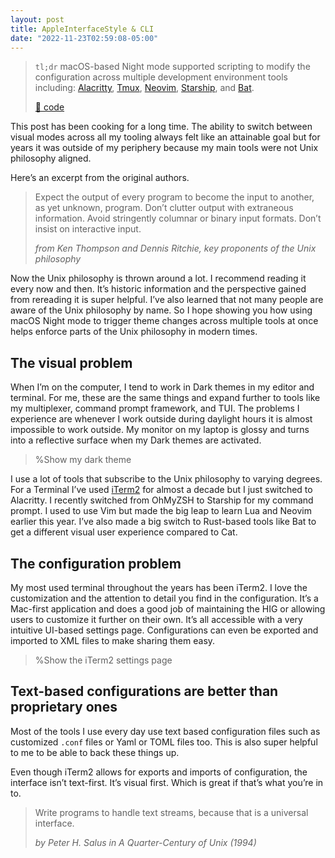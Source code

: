```yaml
---
layout: post
title: AppleInterfaceStyle & CLI
date: "2022-11-23T02:59:08-05:00"
---
```


> `tl;dr` macOS-based Night mode supported scripting to modify the configuration across multiple development environment tools including: [Alacritty][alacritty], [Tmux][tmux], [Neovim][neovim], [Starship][starship], and [Bat][bat].
>
> [🔗 code](https://git.sr.ht/~rogeruiz/.files/tree/main/item/bin/darwin/current_visual_mode)

[alacritty]: https://alacritty.org/
[tmux]: https://github.com/tmux/tmux/wiki
[neovim]: https://neovim.io/
[starship]: https://starship.rs/
[bat]: https://github.com/sharkdp/bat

This post has been cooking for a long time. The ability to switch between visual modes across all my tooling always felt like an attainable goal but for years it was outside of my periphery because my main tools were not Unix philosophy aligned.

Here’s an excerpt from the original authors.

> Expect the output of every program to become the input to another, as yet unknown, program. Don’t clutter output with extraneous information. Avoid stringently columnar or binary input formats. Don’t insist on interactive input.
> 
> *from Ken Thompson and Dennis Ritchie, key proponents of the Unix philosophy*

Now the Unix philosophy is thrown around a lot. I recommend reading it every now and then. It’s historic information and the perspective gained from rereading it is super helpful. I’ve also learned that not many people are aware of the Unix philosophy by name. So I hope showing you how using macOS Night mode to trigger theme changes across multiple tools at once helps enforce parts of the Unix philosophy in modern times.

## The visual problem

When I’m on the computer, I tend to work in Dark themes in my editor and terminal. For me, these are the same things and expand further to tools like my multiplexer, command prompt framework, and TUI. The problems I experience are whenever I work outside during daylight hours it is almost impossible to work outside. My monitor on my laptop is glossy and turns into a reflective surface when my Dark themes are activated. 

> %Show my dark theme

I use a lot of tools that subscribe to the Unix philosophy to varying degrees. For a Terminal I’ve used [iTerm2][iterm2] for almost a decade but I just switched to Alacritty. I recently switched from OhMyZSH to Starship for my command prompt. I used to use Vim but made the big leap to learn Lua and Neovim earlier this year. I’ve also made a big switch to Rust-based tools like Bat to get a different visual user experience compared to Cat. 

[iterm2]: https://iterm2.com/

## The configuration problem 

My most used terminal throughout the years has been iTerm2. I love the customization and the attention to detail you find in the configuration. It’s a Mac-first application and does a good job of maintaining the HIG or allowing users to customize it further on their own. It’s all accessible with a very intuitive UI-based settings page. Configurations can even be exported and imported to XML files to make sharing them easy.

> %Show the iTerm2 settings page
## Text-based configurations are better than proprietary ones

Most of the tools I use every day use text based configuration files such as customized `.conf` files or Yaml or TOML files too. This is also super helpful to me to be able to back these things up. 

Even though iTerm2 allows for exports and imports of configuration, the interface isn’t text-first. It’s visual first. Which is great if that’s what you’re in to.

> Write programs to handle text streams, because that is a universal interface.
>
> *by Peter H. Salus in A Quarter-Century of Unix (1994)*

